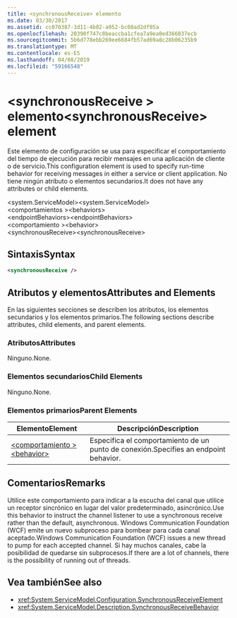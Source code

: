 ```yaml
---
title: <synchronousReceive> elemento
ms.date: 03/30/2017
ms.assetid: cc070387-3d11-4b02-a952-bc08ad2df05a
ms.openlocfilehash: 20390f747c8beaccba1cfea7a9ea0ed366037ecb
ms.sourcegitcommit: 5b6d778ebb269ee6684fb57ad69a8c28b06235b9
ms.translationtype: MT
ms.contentlocale: es-ES
ms.lasthandoff: 04/08/2019
ms.locfileid: "59166548"
---
```

# <a name="synchronousreceive-element"></a><span data-ttu-id="b546c-102">\<synchronousReceive > elemento</span><span class="sxs-lookup"><span data-stu-id="b546c-102">\<synchronousReceive> element</span></span>
<span data-ttu-id="b546c-103">Este elemento de configuración se usa para especificar el comportamiento del tiempo de ejecución para recibir mensajes en una aplicación de cliente o de servicio.</span><span class="sxs-lookup"><span data-stu-id="b546c-103">This configuration element is used to specify run-time behavior for receiving messages in either a service or client application.</span></span> <span data-ttu-id="b546c-104">No tiene ningún atributo o elementos secundarios.</span><span class="sxs-lookup"><span data-stu-id="b546c-104">It does not have any attributes or child elements.</span></span>  
  
 <span data-ttu-id="b546c-105">\<system.ServiceModel></span><span class="sxs-lookup"><span data-stu-id="b546c-105">\<system.ServiceModel></span></span>  
<span data-ttu-id="b546c-106">\<comportamientos ></span><span class="sxs-lookup"><span data-stu-id="b546c-106">\<behaviors></span></span>  
<span data-ttu-id="b546c-107">\<endpointBehaviors></span><span class="sxs-lookup"><span data-stu-id="b546c-107">\<endpointBehaviors></span></span>  
<span data-ttu-id="b546c-108">\<comportamiento ></span><span class="sxs-lookup"><span data-stu-id="b546c-108">\<behavior></span></span>  
<span data-ttu-id="b546c-109">\<synchronousReceive></span><span class="sxs-lookup"><span data-stu-id="b546c-109">\<synchronousReceive></span></span>  
  
## <a name="syntax"></a><span data-ttu-id="b546c-110">Sintaxis</span><span class="sxs-lookup"><span data-stu-id="b546c-110">Syntax</span></span>  
  
```xml  
<synchronousReceive />
```  
  
## <a name="attributes-and-elements"></a><span data-ttu-id="b546c-111">Atributos y elementos</span><span class="sxs-lookup"><span data-stu-id="b546c-111">Attributes and Elements</span></span>  
 <span data-ttu-id="b546c-112">En las siguientes secciones se describen los atributos, los elementos secundarios y los elementos primarios.</span><span class="sxs-lookup"><span data-stu-id="b546c-112">The following sections describe attributes, child elements, and parent elements.</span></span>  
  
### <a name="attributes"></a><span data-ttu-id="b546c-113">Atributos</span><span class="sxs-lookup"><span data-stu-id="b546c-113">Attributes</span></span>  
 <span data-ttu-id="b546c-114">Ninguno.</span><span class="sxs-lookup"><span data-stu-id="b546c-114">None.</span></span>  
  
### <a name="child-elements"></a><span data-ttu-id="b546c-115">Elementos secundarios</span><span class="sxs-lookup"><span data-stu-id="b546c-115">Child Elements</span></span>  
 <span data-ttu-id="b546c-116">Ninguno.</span><span class="sxs-lookup"><span data-stu-id="b546c-116">None.</span></span>  
  
### <a name="parent-elements"></a><span data-ttu-id="b546c-117">Elementos primarios</span><span class="sxs-lookup"><span data-stu-id="b546c-117">Parent Elements</span></span>  
  
|<span data-ttu-id="b546c-118">Elemento</span><span class="sxs-lookup"><span data-stu-id="b546c-118">Element</span></span>|<span data-ttu-id="b546c-119">Descripción</span><span class="sxs-lookup"><span data-stu-id="b546c-119">Description</span></span>|  
|-------------|-----------------|  
|[<span data-ttu-id="b546c-120">\<comportamiento ></span><span class="sxs-lookup"><span data-stu-id="b546c-120">\<behavior></span></span>](../../../../../docs/framework/configure-apps/file-schema/wcf/behavior-of-endpointbehaviors.md)|<span data-ttu-id="b546c-121">Especifica el comportamiento de un punto de conexión.</span><span class="sxs-lookup"><span data-stu-id="b546c-121">Specifies an endpoint behavior.</span></span>|  
  
## <a name="remarks"></a><span data-ttu-id="b546c-122">Comentarios</span><span class="sxs-lookup"><span data-stu-id="b546c-122">Remarks</span></span>  
 <span data-ttu-id="b546c-123">Utilice este comportamiento para indicar a la escucha del canal que utilice un receptor sincrónico en lugar del valor predeterminado, asincrónico.</span><span class="sxs-lookup"><span data-stu-id="b546c-123">Use this behavior to instruct the channel listener to use a synchronous receive rather than the default, asynchronous.</span></span> <span data-ttu-id="b546c-124">Windows Communication Foundation (WCF) emite un nuevo subproceso para bombear para cada canal aceptado.</span><span class="sxs-lookup"><span data-stu-id="b546c-124">Windows Communication Foundation (WCF) issues a new thread to pump for each accepted channel.</span></span> <span data-ttu-id="b546c-125">Si hay muchos canales, cabe la posibilidad de quedarse sin subprocesos.</span><span class="sxs-lookup"><span data-stu-id="b546c-125">If there are a lot of channels, there is the possibility of running out of threads.</span></span>  
  
## <a name="see-also"></a><span data-ttu-id="b546c-126">Vea también</span><span class="sxs-lookup"><span data-stu-id="b546c-126">See also</span></span>

- <xref:System.ServiceModel.Configuration.SynchronousReceiveElement>
- <xref:System.ServiceModel.Description.SynchronousReceiveBehavior>
